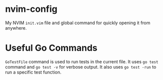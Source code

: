# nvim-config
My NVIM `init.vim` file and global command for quickly opening it from anywhere.

# Useful Go Commands
`GoTestFile` command is used to run tests in the current file. It uses `go test` command and `go test -v` for verbose output. It also uses `go test -run` to run a specific test function.
